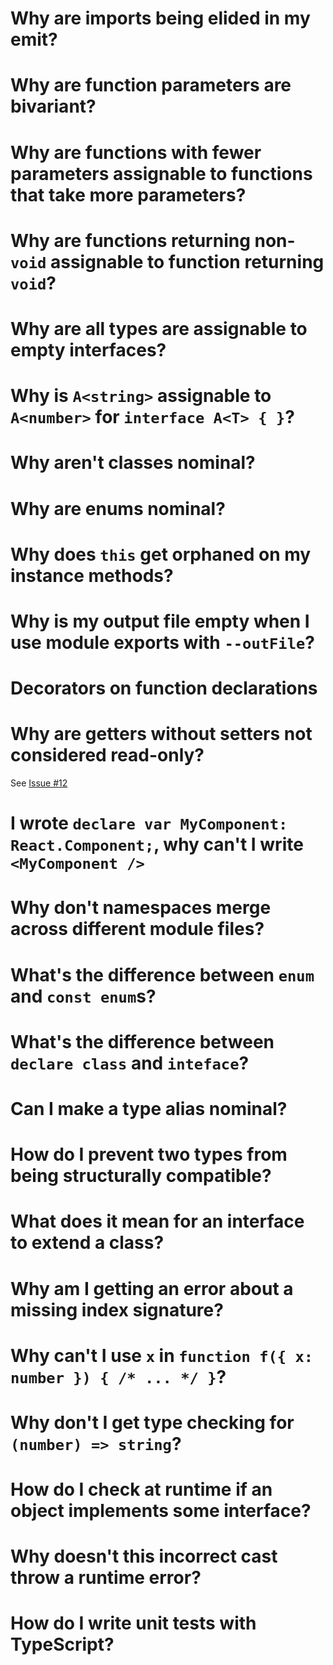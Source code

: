 # Why are imports being elided in my emit?

# Why are function parameters are bivariant?

# Why are functions with fewer parameters assignable to functions that take more parameters?

# Why are functions returning non-`void` assignable to function returning `void`?

# Why are all types are assignable to empty interfaces?

# Why is `A<string>` assignable to `A<number>` for `interface A<T> { }`?

# Why aren't classes nominal?

# Why are enums nominal?

# Why does `this` get orphaned on my instance methods?

# Why is my output file empty when I use module exports with `--outFile`?

# Decorators on function declarations

# Why are getters without setters not considered read-only?

See [Issue #12](https://github.com/Microsoft/TypeScript/issues/12)

# I wrote `declare var MyComponent: React.Component;`, why can't I write `<MyComponent />`

# Why don't namespaces merge across different module files?

# What's the difference between `enum` and `const enum`s?

# What's the difference between `declare class` and `inteface`?

# Can I make a type alias nominal?

# How do I prevent two types from being structurally compatible?

# What does it mean for an interface to extend a class?

# Why am I getting an error about a missing index signature?

# Why can't I use `x` in `function f({ x: number }) { /* ... */ }`?

# Why don't I get type checking for `(number) => string`?

# How do I check at runtime if an object implements some interface?

# Why doesn't this incorrect cast throw a runtime error?

# How do I write unit tests with TypeScript?
